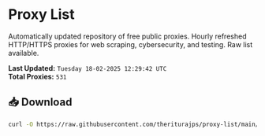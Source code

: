 # Proxy List

Automatically updated repository of free public proxies. Hourly refreshed HTTP/HTTPS proxies for web scraping, cybersecurity, and testing. Raw list available.

**Last Updated:** `Tuesday 18-02-2025 12:29:42 UTC`  
**Total Proxies:** `531`

## 📥 Download
```bash
curl -O https://raw.githubusercontent.com/theriturajps/proxy-list/main/proxies.txt
